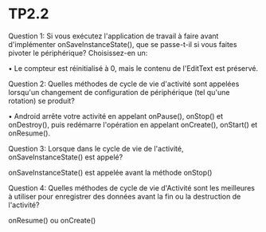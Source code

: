 # TP2.2

Question 1:
Si vous exécutez l'application de travail à faire avant d'implémenter onSaveInstanceState(), 
que se passe-t-il si vous faites pivoter le périphérique? Choisissez-en un:

• Le compteur est réinitialisé à 0, mais le contenu de l'EditText est préservé.

Question 2:
Quelles méthodes de cycle de vie d'activité sont appelées lorsqu'un changement de 
configuration de périphérique (tel qu'une rotation) se produit?

• Android arrête votre activité en appelant onPause(), onStop() et onDestroy(), 
puis redémarre l'opération en appelant onCreate(), onStart() et onResume().

Question 3:
Lorsque dans le cycle de vie de l'activité, onSaveInstanceState() est appelé?

onSaveInstanceState() est appelée avant la méthode onStop()

Question 4:
Quelles méthodes de cycle de vie d'Activité sont les meilleures à utiliser pour 
enregistrer des données avant la fin ou la destruction de l'activité?

onResume() ou onCreate()
